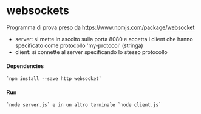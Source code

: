 # websockets
Programma di prova preso da https://www.npmjs.com/package/websocket

 - server: si mette in ascolto sulla porta 8080 e accetta i client che hanno specificato come protocollo 'my-protocol' (stringa)
 - client: si connette al server specificando lo stesso protocollo

#### Dependencies
	`npm install --save http websocket`

#### Run
	`node server.js` e in un altro terminale `node client.js`


